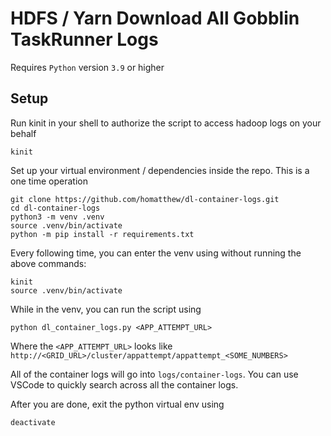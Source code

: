 # HDFS / Yarn Download All Gobblin TaskRunner Logs
Requires `Python` version `3.9` or higher

## Setup
Run kinit in your shell to authorize the script to access hadoop logs on your behalf
```
kinit
```
Set up your virtual environment / dependencies inside the repo. This is a one time operation
```
git clone https://github.com/homatthew/dl-container-logs.git
cd dl-container-logs
python3 -m venv .venv
source .venv/bin/activate
python -m pip install -r requirements.txt
```

Every following time, you can enter the venv using without running the above commands:
```
kinit
source .venv/bin/activate
```

While in the venv, you can run the script using
```
python dl_container_logs.py <APP_ATTEMPT_URL>
```
Where the `<APP_ATTEMPT_URL>` looks like `http://<GRID_URL>/cluster/appattempt/appattempt_<SOME_NUMBERS>`

All of the container logs will go into `logs/container-logs`. You can use VSCode to quickly search across all the container logs.

After you are done, exit the python virtual env using
```
deactivate
```
